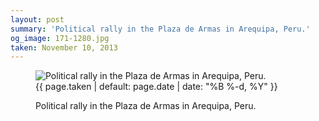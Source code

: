 ```yaml
---
layout: post
summary: 'Political rally in the Plaza de Armas in Arequipa, Peru.'
og_image: 171-1280.jpg
taken: November 10, 2013
---
```


<figure class="post">
 <img alt="Political rally in the Plaza de Armas in Arequipa, Peru." sizes="(min-width: 700px) 50vw, calc(100vw - 2rem)" src="{{ site.assets_url }}/171-640.jpg" srcset="{{ site.assets_url }}/171-1280.jpg 1280w, {{ site.assets_url }}/171-960.jpg 960w, {{ site.assets_url }}/171-640.jpg 640w, {{ site.assets_url }}/171-320.jpg 320w"/>
 <figcaption>
  <time>
   {{ page.taken | default: page.date | date: "%B %-d, %Y" }}
  </time>
  <p>
   Political rally in the Plaza de Armas in Arequipa, Peru.
  </p>
 </figcaption>
</figure>
